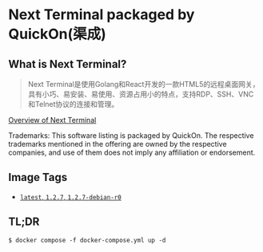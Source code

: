 # Next Terminal packaged by QuickOn(渠成)

## What is Next Terminal?

> Next Terminal是使用Golang和React开发的一款HTML5的远程桌面网关，具有小巧、易安装、易使用、资源占用小的特点，支持RDP、SSH、VNC和Telnet协议的连接和管理。

[Overview of  Next Terminal](https://github.com/dushixiang/next-terminal)

Trademarks: This software listing is packaged by QuickOn. The respective trademarks mentioned in the offering are owned by the respective companies, and use of them does not imply any affiliation or endorsement.

## Image Tags

* [`latest`, `1.2.7`, `1.2.7-debian-r0`](https://github.com/quicklyon/debian-docker/blob/1.2.7-debian-r0/Dockerfile)

## TL;DR

```console
$ docker compose -f docker-compose.yml up -d
```


